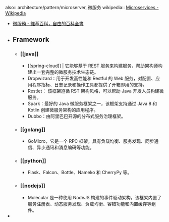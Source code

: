 also:: architecture/pattern/microserver, 微服务
wikipedia:: [Microservices - Wikipedia](https://en.wikipedia.org/wiki/Microservices)

- [微服務 - 維基百科，自由的百科全書](https://zh.wikipedia.org/wiki/%E5%BE%AE%E6%9C%8D%E5%8B%99)
- ## Framework
  - ### [[java]]
    - [[spring-cloud]] | 它能够基于 REST 服务来构建服务，帮助架构师构建出一套完整的微服务技术生态链。
    - Dropwizard：用于开发高性能和 Restful 的 Web 服务，对配置、应用程序指标、日志记录和操作工具都提供了开箱即用的支持。
    - Restlet： 该框架遵循 RST 架构风格，可以帮助 Java 开发人员构建微服务。
    - Spark：最好的 Java 微服务框架之一，该框架支持通过 Java 8 和 Kotlin 创建微服务架构的应用程序。
    - Dubbo：由阿里巴巴开源的分布式服务治理框架。
  - ### [[golang]]
    - GoMicro，它是一个 RPC 框架，具有负载均衡、服务发现、同步通信、异步通讯和消息编码等功能。
  - ### [[python]]
    - Flask、Falcon、Bottle、Nameko 和 CherryPy 等。
  - ### [[nodejs]]
    - Molecular 是一种使用 NodeJS 构建的事件驱动架构，该框架内置了服务注册表、动态服务发现、负载均衡、容错功能和内置缓存等组件。
-